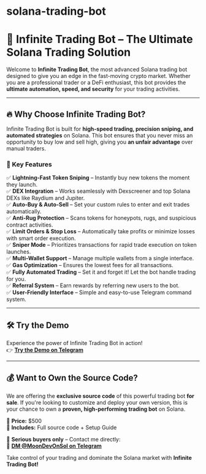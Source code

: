 # solana-trading-bot
# 🚀 Infinite Trading Bot – The Ultimate Solana Trading Solution  

Welcome to **Infinite Trading Bot**, the most advanced Solana trading bot designed to give you an edge in the fast-moving crypto market. Whether you are a professional trader or a DeFi enthusiast, this bot provides the **ultimate automation, speed, and security** for your trading activities.  

---

## 🔥 Why Choose Infinite Trading Bot?  

Infinite Trading Bot is built for **high-speed trading, precision sniping, and automated strategies** on Solana. This bot ensures that you never miss an opportunity to buy low and sell high, giving you **an unfair advantage** over manual traders.  

### 🚀 Key Features  
✅ **Lightning-Fast Token Sniping** – Instantly buy new tokens the moment they launch.  
✅ **DEX Integration** – Works seamlessly with Dexscreener and top Solana DEXs like Raydium and Jupiter.  
✅ **Auto-Buy & Auto-Sell** – Set your custom rules to enter and exit trades automatically.  
✅ **Anti-Rug Protection** – Scans tokens for honeypots, rugs, and suspicious contract activities.  
✅ **Limit Orders & Stop Loss** – Automatically take profits or minimize losses with smart order execution.  
✅ **Sniper Mode** – Prioritizes transactions for rapid trade execution on token launches.  
✅ **Multi-Wallet Support** – Manage multiple wallets from a single interface.  
✅ **Gas Optimization** – Ensures the lowest fees for all transactions.  
✅ **Fully Automated Trading** – Set it and forget it! Let the bot handle trading for you.  
✅ **Referral System** – Earn rewards by referring new users to the bot.  
✅ **User-Friendly Interface** – Simple and easy-to-use Telegram command system.  

---

## 🛠️ Try the Demo  
Experience the power of Infinite Trading Bot in action!  
👉 **[Try the Demo on Telegram](https://t.me/infinite_solanabot)**  

---

## 💰 Want to Own the Source Code?  
We are offering the **exclusive source code** of this powerful trading bot **for sale**. If you're looking to customize and deploy your own version, this is your chance to own a **proven, high-performing trading bot** on Solana.  

📌 **Price:** $500  
📌 **Includes:** Full source code + Setup Guide  

🚀 **Serious buyers only** – Contact me directly:  
🔗 **[DM @MoonDevOnSol on Telegram](https://t.me/MoonDevOnSol)**  

Take control of your trading and dominate the Solana market with **Infinite Trading Bot!**
